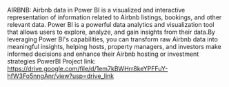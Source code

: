 AIRBNB:
Airbnb data in Power BI is a visualized and interactive representation of information related to Airbnb listings, bookings, and other relevant data. Power BI is a powerful data analytics and visualization tool that allows users to explore, analyze, and gain insights from their data.By leveraging Power BI's capabilities, you can transform raw Airbnb data into meaningful insights, helping hosts, property managers, and investors make informed decisions and enhance their Airbnb hosting or investment strategies
PowerBI Project link:   
https://drive.google.com/file/d/1em7kBWHrr8keYPFFuY-hfW3Fo5nngAnr/view?usp=drive_link
